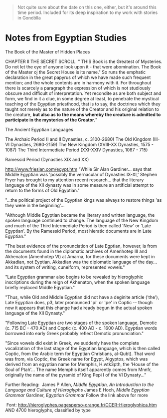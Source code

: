 > Not quite sure about the date on this one, either, but it's around this time period. Included for its deep inspiration to my work with stories in Gondōlla 

# Notes from Egyptian Studies

The Book of the Master of Hidden Places

CHAPTER II THE SECRET SCROLL 
" THIS Book is the Greatest of Mysteries. Do not let the eye of anyone look upon it - that were abomination. The Book of the Master oj the Secret House is its name." So runs the emphatic declaration in the great papyrus of which we have made such frequent mention; and the whole contents are in harmony with it. For throughout there is scarcely a paragraph the expression of which is not studiously obscure and difficult of interpretation. Yet recondite as are both subject and form, we find in it a clue, in some degree at least, to penetrate the mystical teaching of the Egyptian priesthood, that is to say, the doctrines which they taught not merely as to the nature of the Creator and his original relation to the creature, **but also as to the means whereby the creature is admitted to participate in the mysteries of the Creator.**"

The Ancient Egyptian Languages

The Archaic Period (I and II Dynasties, c. 3100-2680)
The Old Kingdom (III-VI Dynasties, 2680-2159)
The New Kingdom (XVIII-XX Dynasties, 1575 - 1087)
The Third Intermediate Period (XXI-XXIV Dynasties, 1087 - 715)

Ramessid Period (Dynasties XIX and XX)

<http://www.friesian.com/egypt.htm>
"While Sir Alan Gardiner... says that Middle Egyptian was 'possibly the vernacular of Dynasties IX-XI,' Stephen Fryer has brought to my attention recent research... that the literary language of the XII dynasty was in some measure an artificial attempt to return to the forms of Old Egyptian."

"...the political project of the Egyptian kings was always to restore things 'as they were in the beginning'...

"Although Middle Egyptian became the literary and written language, the spoken language continued to change. The language of the New Kingdom and much of the Third Intermediate Period is then called 'New' or 'Late Egyptian'. By the Ramessid Period, most hieratic documents are in Late Egyptian."

"The best evidence of the pronunciation of Late Egptian, however, is from the documents found in the diplomatic archives of Amenhotep III and Akhenaton (Amenhotep VI) at Amarna, for these documents were kept in Akkadian, not Eyptian. Akkadian was the diplomatic language of the day... and its system of writing, cuneiform, represented vowels."

"Late Egyptian grammar also begins to be revealed by hieroglyphic inscriptions during the reign of Akhenaton, when the spoken language briefly replaced Middle Egyptian."

"Thus, while Old and Middle Egyptian did not have a deginite article ('the'), Late Egyptian does, p3, later pronounced 'pi' or 'pe' in Coptic -- though now it appears that this change had already begun in the actual spoken language of the XII Dynasty."

"Following Late Egyptian are two stages of the spoken language, Demotic (c. 715 BC - 470 AD) and Coptic (c. 400 AD - c. 1600 AD). Egyptian words borrowed into early Greek probably reflect Demotic pronunciation."

"Since vowels did exist in Greek, we suddenly have the complete vocalization of the last stage of the Egyptian language, which is then called Coptic, from the Arabic term for Egyptian Christians, al-Qubt). That word was from, via Coptic, the Greek name for Egypt, Aigyptos, which was derived from an egyptian name for Memphis, H.wtk3pth, the 'House of the Soul of Ptah'... The name Memphis itself apparently comes from Mnnfr, originally the name of the pyramid of King Pepi I of the VI Dynasty..."

Further Reading: 
James P Allen, _Middle Egyptian, An Introduction to the Language and Culture of Hieroglyphs_
James E Hoch, _Middle Egyptian Grammar_
Gardiner, _Egyptian Grammar_
Follow the link above for more

 Font: <http://hieroglyphes.pagesperso-orange.fr/CCER-Hieroglyphica.htm>
AND 4700 hieroglyphs, classified by type
